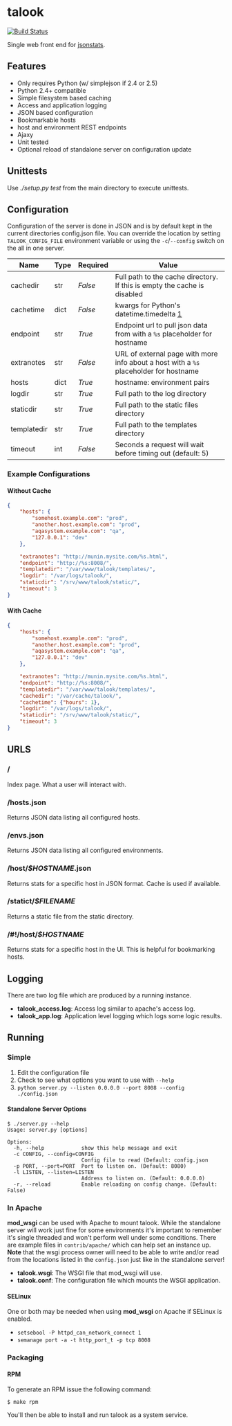 # talook
[![Build Status](https://api.travis-ci.org/RHInception/talook.png)](https://travis-ci.org/RHInception/talook/)

Single web front end for [jsonstats](https://github.com/RHInception/jsonstats).


## Features
* Only requires Python (w/ simplejson if 2.4 or 2.5)
* Python 2.4+ compatible
* Simple filesystem based caching
* Access and application logging
* JSON based configuration
* Bookmarkable hosts
* host and environment REST endpoints
* Ajaxy
* Unit tested
* Optional reload of standalone server on configuration update


## Unittests
Use *./setup.py test* from the main directory to execute unittests.

## Configuration
Configuration of the server is done in JSON and is by default kept in the current directories config.json file.
You can override the location by setting `TALOOK_CONFIG_FILE` environment variable or using the `-c`/`--config`
switch on the all in one server.

| Name          | Type | Required | Value                                         |
|---------------|------|----------|-----------------------------------------------|
| cachedir      | str  | *False*  | Full path to the cache directory. If this is empty the cache is disabled |
| cachetime     | dict | *False*  | kwargs for Python's datetime.timedelta [1](http://docs.python.org/2.6/library/datetime.html#datetime.timedelta) |
| endpoint      | str  | *True*   | Endpoint url to pull json data from with a `%s` placeholder for hostname   |
| extranotes    | str  | *False*  | URL of external page with more info about a host with a `%s` placeholder for hostname |
| hosts         | dict | *True*   | hostname: environment pairs                   |
| logdir        | str  | *True*   | Full path to the log directory                |
| staticdir     | str  | *True*   | Full path to the static files directory       |
| templatedir   | str  | *True*   | Full path to the templates directory |
| timeout       | int  | *False*  | Seconds a request will wait before timing out  (default: 5) |

### Example Configurations

#### Without Cache
```json
{
    "hosts": {
        "somehost.example.com": "prod",
        "another.host.example.com": "prod",
        "aqasystem.example.com": "qa",
        "127.0.0.1": "dev"
    },

    "extranotes": "http://munin.mysite.com/%s.html",
    "endpoint": "http://%s:8008/",
    "templatedir": "/var/www/talook/templates/",
    "logdir": "/var/logs/talook/",
    "staticdir": "/srv/www/talook/static/",
    "timeout": 3
}
```

#### With Cache
```json
{
    "hosts": {
        "somehost.example.com": "prod",
        "another.host.example.com": "prod",
        "aqasystem.example.com": "qa",
        "127.0.0.1": "dev"
    },

    "extranotes": "http://munin.mysite.com/%s.html",
    "endpoint": "http://%s:8008/",
    "templatedir": "/var/www/talook/templates/",
    "cachedir": "/var/cache/talook/",
    "cachetime": {"hours": 1},
    "logdir": "/var/logs/talook/",
    "staticdir": "/srv/www/talook/static/",
    "timeout": 3
}
```

## URLS

### /
Index page. What a user will interact with.

### /hosts.json
Returns JSON data listing all configured hosts.

### /envs.json
Returns JSON data listing all configured environments.

### /host/*$HOSTNAME*.json
Returns stats for a specific host in JSON format. Cache is used if available.

### /statict/*$FILENAME*
Returns a static file from the static directory.

### /#!/host/*$HOSTNAME*
Returns stats for a specific host in the UI. This is helpful for bookmarking hosts.


## Logging
There are two log file which are produced by a running instance.

* **talook_access.log**: Access log similar to apache's access log.
* **talook_app.log**: Application level logging which logs some logic results.


## Running

### Simple
1. Edit the configuration file
2. Check to see what options you want to use with `--help`
3. `python server.py --listen 0.0.0.0 --port 8008 --config ./config.json`

#### Standalone Server Options
```
$ ./server.py --help
Usage: server.py [options]

Options:
  -h, --help            show this help message and exit
  -c CONFIG, --config=CONFIG
                        Config file to read (Default: config.json
  -p PORT, --port=PORT  Port to listen on. (Default: 8080)
  -l LISTEN, --listen=LISTEN
                        Address to listen on. (Default: 0.0.0.0)
  -r, --reload          Enable reloading on config change. (Default: False)
```


### In Apache
**mod_wsgi** can be used with Apache to mount talook. While the
standalone server will work just fine for some environments it's
important to remember it's single threaded and won't perform well
under some conditions. There are example files in `contrib/apache/`
which can help set an instance up. **Note** that the wsgi process
owner will need to be able to write and/or read from the locations
listed in the `config.json` just like in the standalone server!

* **talook.wsgi**: The WSGI file that mod_wsgi will use.
* **talook.conf**: The configuration file which mounts the WSGI application.

#### SELinux
One or both may be needed when using **mod_wsgi** on Apache if SELinux is enabled.

* `setsebool -P httpd_can_network_connect 1`
* `semanage port -a -t http_port_t -p tcp 8008`


### Packaging

#### RPM
To generate an RPM issue the following command:

```
$ make rpm
```

You'll then be able to install and run talook as a system service.

